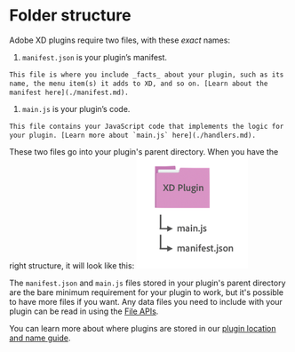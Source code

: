 # Folder structure

Adobe XD plugins require two files, with these _exact_ names:


1.   `manifest.json` is your plugin’s manifest.

    This file is where you include _facts_ about your plugin, such as its name, the menu item(s) it adds to XD, and so on. [Learn about the manifest here](./manifest.md).

1.   `main.js` is your plugin’s code. 

    This file contains your JavaScript code that implements the logic for your plugin. [Learn more about `main.js` here](./handlers.md).


These two files go into your plugin's parent directory. When you have the right structure, it will look like this:
<img src="/images/readme-assets/xd-folder-structure.png" width="40%" height="40%">

The `manifest.json` and `main.js` files stored in your plugin's parent directory are the bare minimum requirement for your plugin to work, but it's possible to have more files if you want. Any data files you need to include with your plugin can be read in using the [File APIs](../uxp/using-file-apis.md).

You can learn more about where plugins are stored in our [plugin location and name guide](./plugin-location-name.md).
